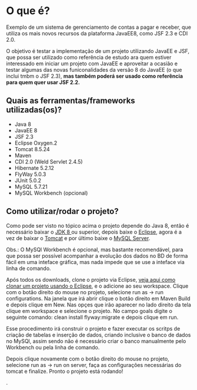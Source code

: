 # O que é?
Exemplo de um sistema de gerenciamento de contas a pagar e receber, que utiliza os mais novos recursos da plataforma JavaEE8,
como JSF 2.3 e CDI 2.0.  

O objetivo é testar a implementação de um projeto utilizando JavaEE e JSF, que possa ser utilizado
como referência de estudo ara quem estiver interessado em iniciar um projeto com JavaEE e aproveitar a ocasião e testar algumas
das novas funiconalidades da versão 8 do JavaEE (o que inclui tmbm o JSF 2.3), **mas também poderá ser usado como referência para
quem quer usar JSF 2.2.**

## Quais as ferramentas/frameworks utilizadas(os)?
 * Java 8
 * JavaEE 8
 * JSF 2.3
 * Eclipse Oxygen.2
 * Tomcat 8.5.24 
 * Maven
 * CDI 2.0 (Weld Servlet 2.4.5)
 * Hibernate 5.2.12
 * FlyWay 5.0.3
 * JUnit 5.0.2
 * MySQL 5.7.21
 * MySQL Workbench (opcional)
 
 ## Como utilizar/rodar o projeto?
  
  Como pode ser visto no tópico acima o projeto depende do Java 8, então é necessário baixar o <a href="http://www.oracle.com/technetwork/pt/java/javase/downloads/jdk8-downloads-2133151.html">JDK 8 </a> ou superior, depois baixe o <a href="http://www.eclipse.org/downloads/">Eclipse</a>, agora é a vez de baixar o <a href="https://tomcat.apache.org/download-80.cgi">Tomcat</a> e por último baixe o <a href="https://dev.mysql.com/downloads/mysql/">MySQL Server</a>.  
  
  Obs.: O MySQl Workbench é opcional, mas bastante recomendável, para que possa ser possível acompanhar a evolução dos dados
  no BD de forma fácil em uma inteface gráfica, mas nada impede que se use a inteface via linha de comando.
  
  Após todos os downloads, clone o projeto via Eclipse, <a href="https://medium.com/@josevieiraneto/git-workflow-com-eclipse-660e83221f41"> veja aqui como clonar um projeto usando o Eclipse</a>, e o adicione ao seu workspace. Clique com o botão direito
  do mouse no projeto, selecione run as -> run configurations. Na janela que irá abrir clique o botão direito em Maven Build e depois clique em New. Nas opçes que irão aparecer no lado direito da tela clique em workspace e selecione o projeto. No campo goals digite o seguinte comando: clean install flyway:migrate e depois clique em run.
  
Esse procedimento irá construir o projeto e fazer executar os scritps de criação de tabelas e inserção de dados, criando inclusive o banco de dados no MySQl, assim sendo não é necessário criar o banco manualmente pelo Workbench ou pela linha de comando.

Depois clique novamente com o botão direito do mouse no projeto, selecione run as -> run on server, faça as configurações necessárias do tomcat e finalize. Pronto o projeto está rodando!


  
  .

